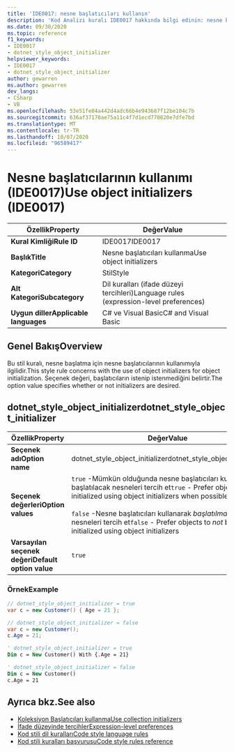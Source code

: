 ```yaml
---
title: 'IDE0017: nesne başlatıcıları kullanın'
description: 'Kod Analizi kuralı IDE0017 hakkında bilgi edinin: nesne başlatıcıları kullanma'
ms.date: 09/30/2020
ms.topic: reference
f1_keywords:
- IDE0017
- dotnet_style_object_initializer
helpviewer_keywords:
- IDE0017
- dotnet_style_object_initializer
author: gewarren
ms.author: gewarren
dev_langs:
- CSharp
- VB
ms.openlocfilehash: 53e51fe04a442d4adc66b4e943687f12be104c7b
ms.sourcegitcommit: 636af37170ae75a11c4f7d1ecd770820e7dfe7bd
ms.translationtype: MT
ms.contentlocale: tr-TR
ms.lasthandoff: 10/07/2020
ms.locfileid: "96589417"
---
```

# <a name="use-object-initializers-ide0017"></a><span data-ttu-id="efb2a-103">Nesne başlatıcılarının kullanımı (IDE0017)</span><span class="sxs-lookup"><span data-stu-id="efb2a-103">Use object initializers (IDE0017)</span></span>

|<span data-ttu-id="efb2a-104">Özellik</span><span class="sxs-lookup"><span data-stu-id="efb2a-104">Property</span></span>|<span data-ttu-id="efb2a-105">Değer</span><span class="sxs-lookup"><span data-stu-id="efb2a-105">Value</span></span>|
|-|-|
| <span data-ttu-id="efb2a-106">**Kural Kimliği**</span><span class="sxs-lookup"><span data-stu-id="efb2a-106">**Rule ID**</span></span> | <span data-ttu-id="efb2a-107">IDE0017</span><span class="sxs-lookup"><span data-stu-id="efb2a-107">IDE0017</span></span> |
| <span data-ttu-id="efb2a-108">**Başlık**</span><span class="sxs-lookup"><span data-stu-id="efb2a-108">**Title**</span></span> | <span data-ttu-id="efb2a-109">Nesne başlatıcıları kullanma</span><span class="sxs-lookup"><span data-stu-id="efb2a-109">Use object initializers</span></span> |
| <span data-ttu-id="efb2a-110">**Kategori**</span><span class="sxs-lookup"><span data-stu-id="efb2a-110">**Category**</span></span> | <span data-ttu-id="efb2a-111">Stil</span><span class="sxs-lookup"><span data-stu-id="efb2a-111">Style</span></span> |
| <span data-ttu-id="efb2a-112">**Alt Kategori**</span><span class="sxs-lookup"><span data-stu-id="efb2a-112">**Subcategory**</span></span> | <span data-ttu-id="efb2a-113">Dil kuralları (ifade düzeyi tercihleri)</span><span class="sxs-lookup"><span data-stu-id="efb2a-113">Language rules (expression-level preferences)</span></span> |
| <span data-ttu-id="efb2a-114">**Uygun diller**</span><span class="sxs-lookup"><span data-stu-id="efb2a-114">**Applicable languages**</span></span> | <span data-ttu-id="efb2a-115">C# ve Visual Basic</span><span class="sxs-lookup"><span data-stu-id="efb2a-115">C# and Visual Basic</span></span> |

## <a name="overview"></a><span data-ttu-id="efb2a-116">Genel Bakış</span><span class="sxs-lookup"><span data-stu-id="efb2a-116">Overview</span></span>

<span data-ttu-id="efb2a-117">Bu stil kuralı, nesne başlatma için nesne başlatıcılarının kullanımıyla ilgilidir.</span><span class="sxs-lookup"><span data-stu-id="efb2a-117">This style rule concerns with the use of object initializers for object initialization.</span></span> <span data-ttu-id="efb2a-118">Seçenek değeri, başlatıcıların istenip istenmediğini belirtir.</span><span class="sxs-lookup"><span data-stu-id="efb2a-118">The option value specifies whether or not initializers are desired.</span></span>

## <a name="dotnet_style_object_initializer"></a><span data-ttu-id="efb2a-119">dotnet_style_object_initializer</span><span class="sxs-lookup"><span data-stu-id="efb2a-119">dotnet_style_object_initializer</span></span>

|<span data-ttu-id="efb2a-120">Özellik</span><span class="sxs-lookup"><span data-stu-id="efb2a-120">Property</span></span>|<span data-ttu-id="efb2a-121">Değer</span><span class="sxs-lookup"><span data-stu-id="efb2a-121">Value</span></span>|
|-|-|
| <span data-ttu-id="efb2a-122">**Seçenek adı**</span><span class="sxs-lookup"><span data-stu-id="efb2a-122">**Option name**</span></span> | <span data-ttu-id="efb2a-123">dotnet_style_object_initializer</span><span class="sxs-lookup"><span data-stu-id="efb2a-123">dotnet_style_object_initializer</span></span>
| <span data-ttu-id="efb2a-124">**Seçenek değerleri**</span><span class="sxs-lookup"><span data-stu-id="efb2a-124">**Option values**</span></span> | <span data-ttu-id="efb2a-125">`true` -Mümkün olduğunda nesne başlatıcıları kullanılarak başlatılacak nesneleri tercih et</span><span class="sxs-lookup"><span data-stu-id="efb2a-125">`true` - Prefer objects to be initialized using object initializers when possible</span></span><br /><br /><span data-ttu-id="efb2a-126">`false` -Nesne başlatıcıları kullanarak *başlatılmayan* nesneleri tercih et</span><span class="sxs-lookup"><span data-stu-id="efb2a-126">`false` - Prefer objects to *not* be initialized using object initializers</span></span> |
| <span data-ttu-id="efb2a-127">**Varsayılan seçenek değeri**</span><span class="sxs-lookup"><span data-stu-id="efb2a-127">**Default option value**</span></span> | `true` |

### <a name="example"></a><span data-ttu-id="efb2a-128">Örnek</span><span class="sxs-lookup"><span data-stu-id="efb2a-128">Example</span></span>

```csharp
// dotnet_style_object_initializer = true
var c = new Customer() { Age = 21 };

// dotnet_style_object_initializer = false
var c = new Customer();
c.Age = 21;
```

```vb
' dotnet_style_object_initializer = true
Dim c = New Customer() With {.Age = 21}

' dotnet_style_object_initializer = false
Dim c = New Customer()
c.Age = 21
```

## <a name="see-also"></a><span data-ttu-id="efb2a-129">Ayrıca bkz.</span><span class="sxs-lookup"><span data-stu-id="efb2a-129">See also</span></span>

- [<span data-ttu-id="efb2a-130">Koleksiyon Başlatıcıları kullanma</span><span class="sxs-lookup"><span data-stu-id="efb2a-130">Use collection initializers</span></span>](ide0028.md)
- [<span data-ttu-id="efb2a-131">İfade düzeyinde tercihler</span><span class="sxs-lookup"><span data-stu-id="efb2a-131">Expression-level preferences</span></span>](expression-level-preferences.md)
- [<span data-ttu-id="efb2a-132">Kod stili dil kuralları</span><span class="sxs-lookup"><span data-stu-id="efb2a-132">Code style language rules</span></span>](language-rules.md)
- [<span data-ttu-id="efb2a-133">Kod stili kuralları başvurusu</span><span class="sxs-lookup"><span data-stu-id="efb2a-133">Code style rules reference</span></span>](index.md)

